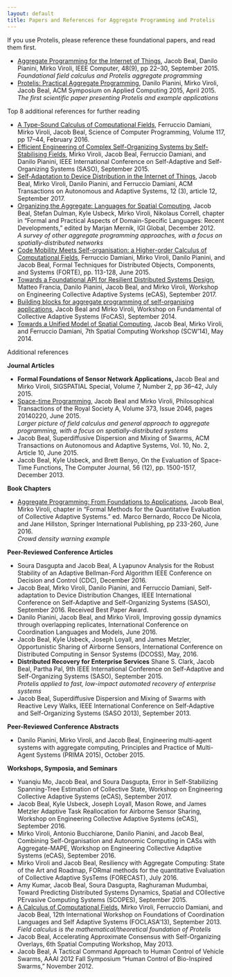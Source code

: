 ```yaml
---
layout: default
title: Papers and References for Aggregate Programming and Protelis
---
```

If you use Protelis, please reference these foundational papers, and read them first.

<ul>
        <li>
          <a
            href="http://openmap.bbn.com/~jbeal/Publications/Computer-AggregateProgramming-Preprint-2015.pdf">Aggregate
            Programming for the Internet of Things</a>,
          Jacob Beal, Danilo Pianini, Mirko Viroli, IEEE Computer, 48(9), pp 22–30, September 2015.
          <br>
          <em>Foundational field calculus and Protelis aggregate programming</em>
        </li>
        <li>
          <a
            href="http://jakebeal.com/Publications/SAC2015-Protelis.pdf">Protelis:
            Practical Aggregate Programming</a>,
          Danilo Pianini, Mirko Viroli, Jacob Beal, ACM Symposium on
          Applied Computing 2015, April 2015.
          <br>
          <em>The first scientific paper presenting Protelis and example
            applications</em>
        </li>
</ul>

Top 8 additional references for further reading

<ul>
        <li><a href="https://pdfs.semanticscholar.org/9593/201247700ddb402ce25072e8736c46750631.pdf">A Type-Sound Calculus of Computational Fields</a>, 
Ferruccio Damiani, Mirko Viroli, Jacob Beal, Science of Computer Programming, Volume 117, pp 17–44, February 2016.
        </li>
        <li><a href="https://pdfs.semanticscholar.org/ec05/b8d4d3b29c55e492eee22f8bf96f692d2b4b.pdf">Efficient Engineering of Complex Self-Organizing Systems by Self-Stabilising Fields</a>, Mirko Viroli, Jacob Beal, Ferruccio Damiani, and Danilo Pianini, IEEE International Conference on Self-Adaptive and Self-Organizing Systems (SASO), September 2015.
        </li>
        <li><a href="https://aperto.unito.it/retrieve/handle/2318/1649733/364205/ACM-TAAS-Beal-et-al-2017-OPEN.pdf">Self-Adaptation to Device Distribution in the Internet of Things</a>, Jacob Beal, Mirko Viroli, Danilo Pianini, and Ferruccio Damiani, ACM Transactions on Autonomous and Adaptive Systems, 12 (3), article 12, September 2017.
        </li>
        <li><a href="https://arxiv.org/pdf/1202.5509">Organizing the Aggregate: Languages for Spatial Computing</a>, Jacob Beal, Stefan Dulman, Kyle Usbeck, Mirko Viroli, Nikolaus Correll, chapter in “Formal and Practical Aspects of Domain-Specific Languages: Recent Developments,” edited by Marjan Mernik, IGI Global, December 2012.
          <br>
          <em>A survey of other aggregate programming approaches, with a
            focus on spatially-distributed networks</em>                
        </li>
        <li><a href="http://jakebeal.com/Publications/FORTE15-HigherOrderFieldCalculus.pdf">Code Mobility Meets Self-organisation: a Higher-order Calculus of Computational Fields</a>, Ferruccio Damiani, Mirko Viroli, Danilo Pianini, and Jacob Beal, Formal Techniques for Distributed Objects, Components, and Systems (FORTE), pp. 113-128, June 2015.
        </li>
        <li><a href="http://web.mit.edu/jakebeal/www/Publications/eCAS17-protelis-lang-library.pdf">Towards a Foundational API for Resilient Distributed Systems Design</a>, Matteo Francia, Danilo Pianini, Jacob Beal, and Mirko Viroli, Workshop on Engineering Collective Adaptive Systems (eCAS), September 2017.
        </li>
        <li><a href="https://pdfs.semanticscholar.org/2ae0/2b81914f9637d39b9ecd5cefc9f068c3103f.pdf">Building blocks for aggregate programming of self-organising applications</a>, Jacob Beal and Mirko Viroli, Workshop on Fundamental of Collective Adaptive Systems (FoCAS), September 2014.
        </li>
        <li><a href="http://www.spatial-computing.org/_media/scw14/scw2014_p5.pdf">Towards a Unified Model of Spatial Computing</a>, Jacob Beal, Mirko Viroli, and Ferruccio Damiani, 7th Spatial Computing Workshop (SCW’14), May 2014.
        </li>
</ul>

Additional references

<strong>Journal Articles</strong>

<ul>
        <li>
                <strong>Formal Foundations of Sensor Network Applications, </strong>
                Jacob Beal and Mirko Viroli, SIGSPATIAL Special, Volume 7, Number 2, pp 36–42, July 2015.
        </li>
        <li>
          <a
            href="http://rsta.royalsocietypublishing.org/content/373/2046/20140220">Space-time
            Programming</a>, Jacob Beal and Mirko Viroli, Philosophical
          Transactions of the Royal Society A, Volume 373, Issue 2046,
          pages 20140220, June 2015.
          <br>
          <em>Larger picture of field calculus and general approach to
            aggregate programming, with a focus on spatially-distributed
            systems</em>
        </li>
        <li>Jacob Beal, Superdiffusive Dispersion and Mixing of Swarms, ACM Transactions on Autonomous and Adaptive Systems, Vol. 10, No. 2, Article 10, June 2015.
        </li>
        <li>Jacob Beal, Kyle Usbeck, and Brett Benyo, On the Evaluation of Space-Time Functions, The Computer Journal, 56 (12), pp. 1500-1517, December 2013.
        </li>
</ul>
    
<strong>Book Chapters</strong>

<ul>
        <li>
          <a href="http://web.mit.edu/jakebeal/www/Publications/QUANTICOL16-AggregateProgramming.pdf">Aggregate 
          Programming: From Foundations to Applications</a>,
          Jacob Beal, Mirko Viroli, chapter in “Formal Methods for the Quantitative Evaluation of Collective Adaptive Systems.” ed. Marco Bernardo, Rocco De Nicola, and Jane Hillston, Springer International Publishing, pp 233-260, June 2016.
          <br>
          <em>Crowd density warning example</em>
        </li>
</ul>

<strong>Peer-Reviewed Conference Articles</strong>

<ul>
        <li>Soura Dasgupta and Jacob Beal, A Lyapunov Analysis for the Robust Stability of an Adaptive Bellman-Ford Algorithm IEEE Conference on Decision and Control (CDC), December 2016.
        </li>
        <li>Jacob Beal, Mirko Viroli, Danilo Pianini, and Ferruccio Damiani, Self-adaptation to Device Distribution Changes, IEEE International Conference on Self-Adaptive and Self-Organizing Systems (SASO), September 2016. Received Best Paper Award.
        </li>
        <li>Danilo Pianini, Jacob Beal, and Mirko Viroli, Improving gossip dynamics through overlapping replicates, International Conference on Coordination Languages and Models, June 2016.
        </li>
        <li>Jacob Beal, Kyle Usbeck, Joseph Loyall, and James Metzler, Opportunistic Sharing of Airborne Sensors, International Conference on Distributed Computing in Sensor Systems (DCOSS), May, 2016.
        </li>
<li>
          <strong>Distributed Recovery for Enterprise Services</strong>
          Shane S. Clark, Jacob Beal, Partha Pal, 9th IEEE International Conference on Self-Adaptive and Self-Organizing Systems (SASO), September 2015.
          <br>
          <em>Protelis applied to fast, low-impact automated recovery of
            enterprise systems</em>
        </li>        
        <li>Jacob Beal, Superdiffusive Dispersion and Mixing of Swarms with Reactive Levy Walks, IEEE International Conference on Self-Adaptive and Self-Organizing Systems (SASO 2013), September 2013.
        </li>
</ul>

<strong>Peer-Reviewed Conference Abstracts</strong>

<ul>
        <li>Danilo Pianini, Mirko Viroli, and Jacob Beal, Engineering multi-agent systems with aggregate computing, Principles and Practice of Multi-Agent Systems (PRIMA 2015), October 2015. 
        </li>
</ul>

<strong>Workshops, Symposia, and Seminars</strong>

<ul>
        <li>Yuanqiu Mo, Jacob Beal, and Soura Dasgupta, Error in Self-Stabilizing Spanning-Tree Estimation of Collective State, Workshop on Engineering Collective Adaptive Systems (eCAS), September 2017.
        </li>
        <li>Jacob Beal, Kyle Usbeck, Joseph Loyall, Mason Rowe, and James Metzler Adaptive Task Reallocation for Airborne Sensor Sharing, Workshop on Engineering Collective Adaptive Systems (eCAS), September 2016.
        </li>
        <li>Mirko Viroli, Antonio Bucchiarone, Danilo Pianini, and Jacob Beal, Combining Self-Organisation and Autonomic Computing in CASs with Aggregate-MAPE, Workshop on Engineering Collective Adaptive Systems (eCAS), September 2016.
        </li>
        <li>Mirko Viroli and Jacob Beal, Resiliency with Aggregate Computing: State of the Art and Roadmap, FORmal methods for the quantitative Evaluation of Collective Adaptive SysTems (FORECAST), July 2016.
        </li>
        <li>Amy Kumar, Jacob Beal, Soura Dasgupta, Raghuraman Mudumbai, Toward Predicting Distributed Systems Dynamics, Spatial and COllective PErvasive Computing Systems (SCOPES), September 2015.
        </li>
        <li>
          <a
            href="http://jakebeal.com/Publications/FOCLASA13-FieldCalculus.pdf">A
            Calculus of Computational Fields</a>, Mirko Viroli,
          Ferruccio Damiani, and Jacob Beal, 12th International Workshop
          on Foundations of Coordination Languages and Self Adaptive
          Systems (FOCLASA'13), September 2013.
          <br>
          <em>Field calculus is the mathematical/theoretical foundation
            of Protelis</em>
        </li>        
        <li>Jacob Beal, Accelerating Approximate Consensus with Self-Organizing Overlays, 6th Spatial Computing Workshop, May 2013.
        </li>
        <li>Jacob Beal, A Tactical Command Approach to Human Control of Vehicle Swarms, AAAI 2012 Fall Symposium “Human Control of Bio-Inspired Swarms,” November 2012.
        </li>
</ul>
        

<!--        <li>
          <a
href="http://jakebeal.com/Publications/FORTE15-HigherOrderFieldCalculus.pdf">Code
            Mobility Meets Self-Organisation: a Higher-order Calculus of
            Computational Fields</a>, Ferruccio Damiani, Mirko Viroli,
          Danilo Pianini, and Jacob Beal, Formal Techniques for
          Distributed Objects, Components, and Systems, pp. 113-128,
          June 2015.
          <br>
          <em>Higher-order field calculus lets Protelis have first-class
            functions</em>
        </li> -->

